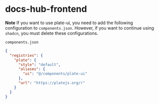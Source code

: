 # docs-hub-frontend

**Note** If you want to use plate-ui, you need to add the following configuration to `components.json`. However, if you want to continue using `shadcn`, you must delete these configurations.

`components.json`
```json
{
  "registries": {
    "plate": {
      "style": "default",
      "aliases": {
        "ui": "@/components/plate-ui"
      },
      "url": "https://platejs.org/r"
    }
  }
}
```
